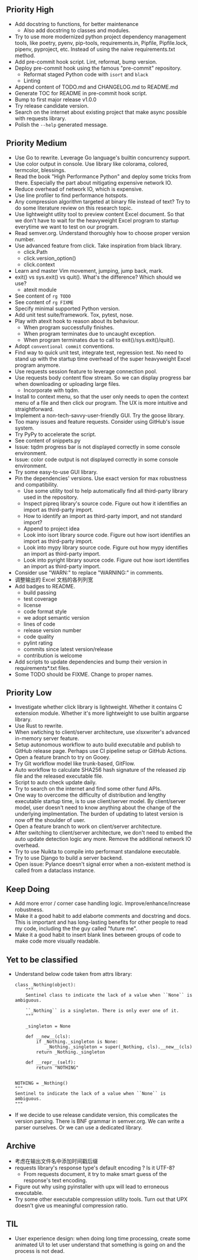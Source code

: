 ## Priority High

- Add docstring to functions, for better maintenance
  - Also add docstring to classes and modules.
- Try to use more modernized python project dependency management tools, like poetry, pyenv, pip-tools, requirements.in, Pipfile, Pipfile.lock, pipenv, pyproject, etc. Instead of using the naive requirements.txt method.
- Add pre-commit hook script. Lint, reformat, bump version.
- Deploy pre-commit hook using the famous "pre-commit" repository.
  - Reformat staged Python code with `isort` and `black`
  - Linting
- Append content of TODO.md and CHANGELOG.md to README.md
- Generate TOC for README in pre-commit hook script.
- Bump to first major release v1.0.0
- Try release candidate version.
- Search on the internet about existing project that make async possible with requests library.
- Polish the `--help` generated message.


## Priority Medium

- Use Go to rewrite. Leverage Go language's builtin concurrency support.
- Use color output in console. Use library like colorama, colored, termcolor, blessings.
- Read the book "High Performance Python" and deploy some tricks from there. Especially the part about mitigating expensive network IO.
- Reduce overhead of network IO, which is expensive.
- Use line profiler to find performance hotspots.
- Any compression algorithm targeted at binary file instead of text? Try to do some literature review on this research topic.
- Use lightweight utlity tool to preview content Excel document. So that we don't have to wait for the heavyweight Excel program to startup everytime we want to test on our program.
- Read semver.org. Understand thoroughly how to choose proper version number.
- Use advanced feature from click. Take inspiration from black library.
  - click.Path
  - click.version_option()
  - click.context
- Learn and master Vim movement, jumping, jump back, mark.
- exit() vs sys.exit() vs quit(). What's the difference? Which should we use?
  - atexit module
- See content of `rg TODO`
- See content of `rg FIXME`
- Specify minimal supported Python version.
- Add unit test suite/framework. Tox, pytest, nose.
- Play with atexit hook to reason about its behaviour.
  - When program successfully finishes.
  - When program terminates due to uncaught exception.
  - When program terminates due to call to exit()/sys.exit()/quit().
- Adopt `conventional commit` conventions.
- Find way to quick unit test, integrate test, regression test. No need to stand up with the startup time overhead of the super heavyweight Excel program anymore.
- Use requests session feature to leverage connection pool.
- Use requests body content flow stream. So we can display progress bar when downloading or uploading large files.
  - Incorporate with tqdm.
- Install to context menu, so that the user only needs to open the context menu of a file and then click our program. The UX is more intuitive and straightforward.
- Implement a non-tech-savvy-user-friendly GUI. Try the goose library.
- Too many issues and feature requests. Consider using GitHub's issue system.
- Try PyPy to accelerate the script.
- See content of snippets.py
- Issue: tqdm progress bar is not displayed correctly in some console environment.
- Issue: color code output is not displayed correctly in some console environment.
- Try some easy-to-use GUI library.
- Pin the dependencies' versions. Use exact version for max robustness and compatibility.
  - Use some utility tool to help automatically find all third-party library used in the repository.
  - Inspect pipreq library's source code. Figure out how it identifies an import as third-party import.
  - How to identify an import as third-party import, and not standard import?
  - Append to project idea
  - Look into isort library source code. Figure out how isort identifies an import as third-party import.
  - Look into mypy library source code. Figure out how mypy identifies an import as third-party import.
  - Look into pyright library source code. Figure out how isort identifies an import as third-party import.
- Consider use "WARN:" to replace "WARNING:" in comments.
- 调整输出的 Excel 文档的各列列宽
- Add badges to README.
  - build passing
  - test coverage
  - license
  - code format style
  - we adopt semantic version
  - lines of code
  - release version number
  - code quality
  - pylint rating
  - commits since latest version/release
  - contribution is welcome
- Add scripts to update dependencies and bump their version in requirements*.txt files.
- Some TODO should be FIXME. Change to proper names.


## Priority Low

- Investigate whether click library is lightweight. Whether it contains C extension module. Whether it's more lightweight to use builtin argparse library.
- Use Rust to rewrite.
- When swtiching to client/server architecture, use xlsxwriter's advanced in-memory server feature.
- Setup autonomous workflow to auto build executable and publish to GitHub release page. Perhaps use CI pipeline setup or GitHub Actions.
- Open a feature branch to try on Gooey.
- Try Git workflow model like trunk-based, GitFlow.
- Auto workflow to calculate SHA256 hash signature of the released zip file and the released executable file.
- Script to auto check update daily.
- Try to search on the internet and find some other fund APIs.
- One way to overcome the difficulty of distribution and lengthy executable startup time, is to use client/server model. By client/server model, user doesn't need to know anything about the change of the underlying implmentation. The burden of updating to latest version is now off the shoulder of user.
- Open a feature branch to work on client/server architecture.
- After switching to client/server architecture, we don't need to embed the auto update detection logic any more. Remove the additional network IO overhead.
- Try to use Nuikta to compile into performant standalone executable.
- Try to use Django to build a server backend.
- Open issue: Pylance doesn't signal error when a non-existent method is called from a dataclass instance.


## Keep Doing

- Add more error / corner case handling logic. Improve/enhance/increase robustness.
- Make it a good habit to add elaborte comments and docstring and docs. This is important and has long-lasting benefits for other people to read my code, including the the guy called "future me".
- Make it a good habit to insert blank lines between groups of code to make code more visually readable.


## Yet to be classified

- Understand below code taken from attrs library:
  ```
  class _Nothing(object):
      """
      Sentinel class to indicate the lack of a value when ``None`` is ambiguous.

      ``_Nothing`` is a singleton. There is only ever one of it.
      """

      _singleton = None

      def __new__(cls):
          if _Nothing._singleton is None:
              _Nothing._singleton = super(_Nothing, cls).__new__(cls)
          return _Nothing._singleton

      def __repr__(self):
          return "NOTHING"


  NOTHING = _Nothing()
  """
  Sentinel to indicate the lack of a value when ``None`` is ambiguous.
  """
  ```
- If we decide to use release candidate version, this complicates the version parsing. There is BNF grammar in semver.org. We can write a parser ourselves. Or we can use a dedicated library.


## Archive

- 考虑在输出文件名中添加时间戳后缀
- requests library's response type's default encoding ? Is it UTF-8?
  - From requests document, it try to make smart guess of the response's text encoding.
- Figure out why using pyinstaller with upx will lead to erroneous executable.
- Try some other executable compression utility tools. Turn out that UPX doesn't give us meaningful compression ratio.


## TIL

- User experience design: when doing long time processing, create some animated UI to let user understand that something is going on and the process is not dead.
